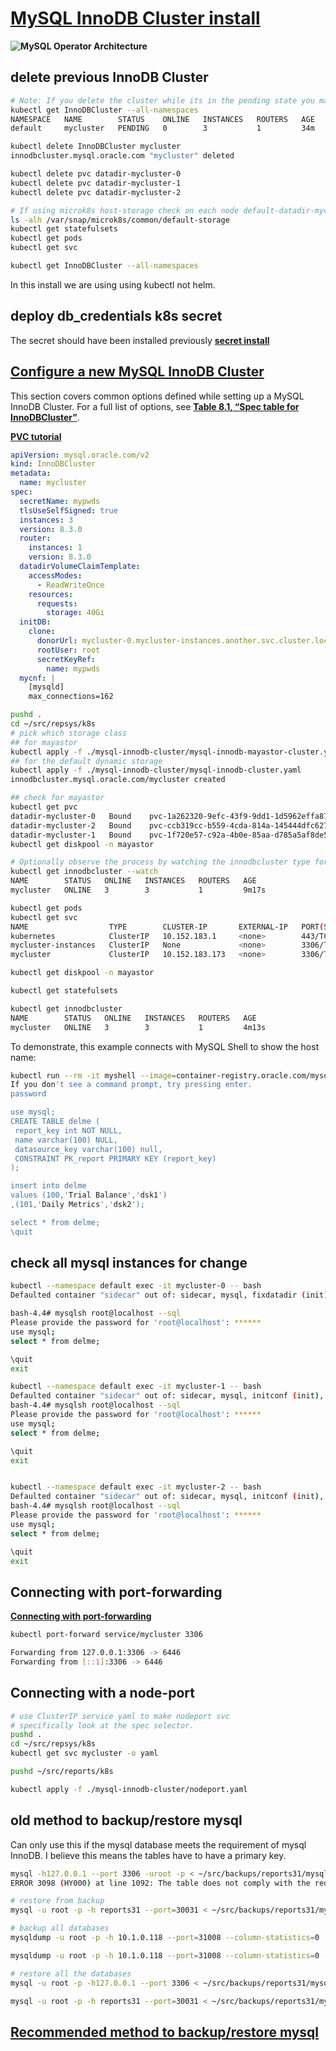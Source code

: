# **[MySQL InnoDB Cluster install](https://dev.mysql.com/doc/mysql-operator/en/mysql-operator-innodbcluster.html)**

**![MySQL Operator Architecture](https://dev.mysql.com/doc/mysql-operator/en/images/mysql-operator-architecture.png)**

## delete previous InnoDB Cluster

```bash
# Note: If you delete the cluster while its in the pending state you may need to uninstall microk8s completely to get things working again.
kubectl get InnoDBCluster --all-namespaces
NAMESPACE   NAME        STATUS    ONLINE   INSTANCES   ROUTERS   AGE
default     mycluster   PENDING   0        3           1         34m

kubectl delete InnoDBCluster mycluster
innodbcluster.mysql.oracle.com "mycluster" deleted

kubectl delete pvc datadir-mycluster-0
kubectl delete pvc datadir-mycluster-1
kubectl delete pvc datadir-mycluster-2

# If using microk8s host-storage check on each node default-datadir-mycluster-2-pvc was deleted
ls -alh /var/snap/microk8s/common/default-storage
kubectl get statefulsets
kubectl get pods
kubectl get svc

kubectl get InnoDBCluster --all-namespaces
```

In this install we are using using kubectl not helm.

## deploy db_credentials k8s secret

The secret should have been installed previously **[secret install](./db_credentials/db_credentials.md)**

## **[Configure a new MySQL InnoDB Cluster](https://dev.mysql.com/doc/mysql-operator/en/mysql-operator-innodbcluster-common.html)**

This section covers common options defined while setting up a MySQL InnoDB Cluster. For a full list of options, see **[Table 8.1, “Spec table for InnoDBCluster”](https://dev.mysql.com/doc/mysql-operator/en/mysql-operator-properties.html#mysql-operator-spec-innodbcluster)**.

**[PVC tutorial](https://bluexp.netapp.com/blog/cvo-blg-kubernetes-persistent-volume-claims-explained)**

```yaml
apiVersion: mysql.oracle.com/v2
kind: InnoDBCluster
metadata:
  name: mycluster
spec:
  secretName: mypwds
  tlsUseSelfSigned: true
  instances: 3
  version: 8.3.0
  router:
    instances: 1
    version: 8.3.0
  datadirVolumeClaimTemplate:
    accessModes: 
      - ReadWriteOnce
    resources:
      requests:
        storage: 40Gi
  initDB:
    clone:
      donorUrl: mycluster-0.mycluster-instances.another.svc.cluster.local:3306
      rootUser: root
      secretKeyRef:
        name: mypwds
  mycnf: |
    [mysqld]
    max_connections=162
```

```bash
pushd .
cd ~/src/repsys/k8s
# pick which storage class
## for mayastor
kubectl apply -f ./mysql-innodb-cluster/mysql-innodb-mayastor-cluster.yaml
## for the default dynamic storage
kubectl apply -f ./mysql-innodb-cluster/mysql-innodb-cluster.yaml
innodbcluster.mysql.oracle.com/mycluster created

## check for mayastor
kubectl get pvc
datadir-mycluster-0   Bound    pvc-1a262320-9efc-43f9-9dd1-1d5962effa87   20Gi       RWO            mayastor             18s
datadir-mycluster-2   Bound    pvc-ccb319cc-b559-4cda-814a-145444dfc627   20Gi       RWO            mayastor             18s
datadir-mycluster-1   Bound    pvc-1f720e57-c92a-4b0e-85aa-d785a5af8de5   20Gi       RWO            mayastor             18s
kubectl get diskpool -n mayastor

# Optionally observe the process by watching the innodbcluster type for the default namespace:
kubectl get innodbcluster --watch
NAME        STATUS   ONLINE   INSTANCES   ROUTERS   AGE
mycluster   ONLINE   3        3           1         9m17s

kubectl get pods
kubectl get svc
NAME                  TYPE        CLUSTER-IP       EXTERNAL-IP   PORT(S)                                                           AGE
kubernetes            ClusterIP   10.152.183.1     <none>        443/TCP                                                           19d
mycluster-instances   ClusterIP   None             <none>        3306/TCP,33060/TCP,33061/TCP                                      2m50s
mycluster             ClusterIP   10.152.183.173   <none>        3306/TCP,33060/TCP,6446/TCP,6448/TCP,6447/TCP,6449/TCP,8443/TCP   2m50s

kubectl get diskpool -n mayastor

kubectl get statefulsets

kubectl get innodbcluster
NAME        STATUS   ONLINE   INSTANCES   ROUTERS   AGE
mycluster   ONLINE   3        3           1         4m13s
```

To demonstrate, this example connects with MySQL Shell to show the host name:

```bash
kubectl run --rm -it myshell --image=container-registry.oracle.com/mysql/community-operator -- mysqlsh root@mycluster --sql
If you don't see a command prompt, try pressing enter.
password

use mysql;
CREATE TABLE delme (
 report_key int NOT NULL,
 name varchar(100) NULL,
 datasource_key varchar(100) null,
 CONSTRAINT PK_report PRIMARY KEY (report_key)
);

insert into delme
values (100,'Trial Balance','dsk1')
,(101,'Daily Metrics','dsk2');

select * from delme;
\quit
```

## check all mysql instances for change

```bash
kubectl --namespace default exec -it mycluster-0 -- bash
Defaulted container "sidecar" out of: sidecar, mysql, fixdatadir (init), initconf (init), initmysql (init)

bash-4.4# mysqlsh root@localhost --sql
Please provide the password for 'root@localhost': ******
use mysql;
select * from delme;

\quit
exit

kubectl --namespace default exec -it mycluster-1 -- bash
Defaulted container "sidecar" out of: sidecar, mysql, initconf (init), initmysql (init)
bash-4.4# mysqlsh root@localhost --sql
Please provide the password for 'root@localhost': ******
use mysql;
select * from delme;

\quit
exit


kubectl --namespace default exec -it mycluster-2 -- bash
Defaulted container "sidecar" out of: sidecar, mysql, initconf (init), initmysql (init)
bash-4.4# mysqlsh root@localhost --sql
Please provide the password for 'root@localhost': ******
use mysql;
select * from delme;

\quit
exit
```

## Connecting with port-forwarding

**[Connecting with port-forwarding](https://dev.mysql.com/doc/mysql-operator/en/mysql-operator-connecting-port-forwarding.html)**

```bash
kubectl port-forward service/mycluster 3306

Forwarding from 127.0.0.1:3306 -> 6446
Forwarding from [::1]:3306 -> 6446

```

## Connecting with a node-port

```bash
# use ClusterIP service yaml to make nodeport svc
# specifically look at the spec selector.
pushd .
cd ~/src/repsys/k8s
kubectl get svc mycluster -o yaml

pushd ~/src/reports/k8s

kubectl apply -f ./mysql-innodb-cluster/nodeport.yaml
```

## old method to backup/restore mysql

Can only use this if the mysql database meets the requirement of mysql InnoDB.  I believe this means the tables have to have a primary key.

```bash
mysql -h127.0.0.1 --port 3306 -uroot -p < ~/src/backups/reports31/mysql/2024-04-09-13:33:19.sql.bak
ERROR 3098 (HY000) at line 1092: The table does not comply with the requirements by an external plugin.

# restore from backup
mysql -u root -p -h reports31 --port=30031 < ~/src/backups/reports31/mysql/2024-04-09-13:33:19.sql.bak

# backup all databases
mysqldump -u root -p -h 10.1.0.118 --port=31008 --column-statistics=0 --add-drop-table --routines --all-databases > /mnt/qnap_avi/mysql/$(/bin/date +\%Y-\%m-\%d-\%R:\%S).sql.bak

mysqldump -u root -p -h 10.1.0.118 --port=31008 --column-statistics=0 --add-drop-table --routines --all-databases > /home/brent/src/backups/mysql/$(/bin/date +\%Y-\%m-\%d-\%R:\%S).sql.bak

# restore all the databases
mysql -u root -p -h127.0.0.1 --port 3306 < ~/src/backups/reports31/mysql/2023-10-03-17:15:33.sql.bak

mysql -u root -p -h reports31 --port=30031 < ~/src/backups/reports31/mysql/2024-04-09-13:33:19.sql.bak

```

## **[Recommended method to backup/restore mysql](https://dev.mysql.com/doc/mysql-operator/en/mysql-operator-backups.html)**
